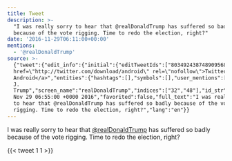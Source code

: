 ```yaml
---
title: Tweet
description: >-
  "I was really sorry to hear that @realDonaldTrump has suffered so badly
  because of the vote rigging. Time to redo the election, right?"
date: '2016-11-29T06:11:00+00:00'
mentions:
  - '@realDonaldTrump'
source: >-
  {"tweet":{"edit_info":{"initial":{"editTweetIds":["803492438748909568"],"editableUntil":"2016-11-29T07:55:00.222Z","editsRemaining":"5","isEditEligible":true}},"retweeted":false,"source":"<a
  href=\"http://twitter.com/download/android\" rel=\"nofollow\">Twitter for
  Android</a>","entities":{"hashtags":[],"symbols":[],"user_mentions":[{"name":"Donald
  J.
  Trump","screen_name":"realDonaldTrump","indices":["32","48"],"id_str":"25073877","id":"25073877"}],"urls":[]},"display_text_range":["0","133"],"favorite_count":"1","id_str":"803492438748909568","truncated":false,"retweet_count":"1","id":"803492438748909568","created_at":"Tue
  Nov 29 06:55:00 +0000 2016","favorited":false,"full_text":"I was really sorry
  to hear that @realDonaldTrump has suffered so badly because of the vote
  rigging. Time to redo the election, right?","lang":"en"}}
---
```

I was really sorry to hear that [@realDonaldTrump](https://twitter.com/@realDonaldTrump) has suffered so badly because of the vote rigging. Time to redo the election, right?
    
{{< tweet 1 1 >}}
    
